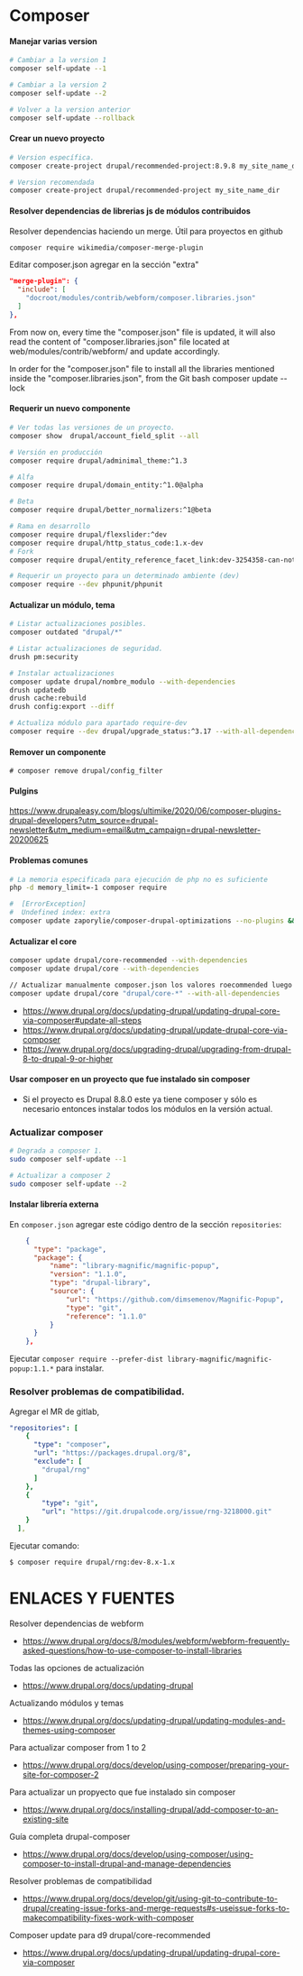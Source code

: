Composer
========
#### Manejar varias version
```bash
# Cambiar a la version 1
composer self-update --1

# Cambiar a la version 2
composer self-update --2

# Volver a la version anterior
composer self-update --rollback
```

#### Crear un nuevo proyecto
```bash
# Version específica.
composer create-project drupal/recommended-project:8.9.8 my_site_name_dir

# Version recomendada
composer create-project drupal/recommended-project my_site_name_dir
```

#### Resolver dependencias de librerias js de módulos contribuidos

Resolver dependencias haciendo un merge. Útil para proyectos en github
```bash
composer require wikimedia/composer-merge-plugin
```

Editar composer.json agregar  en la sección "extra"
```json
"merge-plugin": {
  "include": [
    "docroot/modules/contrib/webform/composer.libraries.json"
  ]
},
```

From now on, every time the "composer.json" file is updated, it will also read the content of "composer.libraries.json" file located at web/modules/contrib/webform/ and update accordingly.

In order for the "composer.json" file to install all the libraries mentioned inside the "composer.libraries.json", from the Git bash composer update --lock


#### Requerir un nuevo componente

```bash
# Ver todas las versiones de un proyecto.
composer show  drupal/account_field_split --all

# Versión en producción
composer require drupal/adminimal_theme:^1.3

# Alfa
composer require drupal/domain_entity:^1.0@alpha

# Beta
composer require drupal/better_normalizers:^1@beta

# Rama en desarrollo
composer require drupal/flexslider:^dev
composer require drupal/http_status_code:1.x-dev
# Fork
composer require drupal/entity_reference_facet_link:dev-3254358-can-not-update

# Requerir un proyecto para un determinado ambiente (dev)
composer require --dev phpunit/phpunit
```

#### Actualizar un módulo, tema

```bash
# Listar actualizaciones posibles.
composer outdated "drupal/*"

# Listar actualizaciones de seguridad.
drush pm:security

# Instalar actualizaciones
composer update drupal/nombre_modulo --with-dependencies
drush updatedb
drush cache:rebuild
drush config:export --diff

# Actualiza módulo para apartado require-dev
composer require --dev drupal/upgrade_status:^3.17 --with-all-dependencies
```

#### Remover un componente

```
# composer remove drupal/config_filter
```

#### Pulgins
https://www.drupaleasy.com/blogs/ultimike/2020/06/composer-plugins-drupal-developers?utm_source=drupal-newsletter&utm_medium=email&utm_campaign=drupal-newsletter-20200625


#### Problemas comunes
```bash
# La memoria especificada para ejecución de php no es suficiente
php -d memory_limit=-1 composer require 
```

```bash
#  [ErrorException]
#  Undefined index: extra 
composer update zaporylie/composer-drupal-optimizations --no-plugins && composer update --lock
```

#### Actualizar el core
```bash
composer update drupal/core-recommended --with-dependencies
composer update drupal/core --with-dependencies

// Actualizar manualmente composer.json los valores roecommended luego
composer update drupal/core "drupal/core-*" --with-all-dependencies

```

- https://www.drupal.org/docs/updating-drupal/updating-drupal-core-via-composer#update-all-steps
- https://www.drupal.org/docs/updating-drupal/update-drupal-core-via-composer
- https://www.drupal.org/docs/upgrading-drupal/upgrading-from-drupal-8-to-drupal-9-or-higher

#### Usar composer en un proyecto que fue instalado sin composer
- Si el proyecto es Drupal 8.8.0 este ya tiene composer y sólo es necesario entonces instalar todos los módulos en la versión actual.

### Actualizar composer
```bash
# Degrada a composer 1.
sudo composer self-update --1

# Actualizar a composer 2
sudo composer self-update --2
```

#### Instalar librería externa
En `composer.json` agregar este código dentro de la sección `repositories`:
```json
    {
      "type": "package",
      "package": {
          "name": "library-magnific/magnific-popup",
          "version": "1.1.0",
          "type": "drupal-library",
          "source": {
              "url": "https://github.com/dimsemenov/Magnific-Popup",
              "type": "git",
              "reference": "1.1.0"
          }
      }
    },
```
Ejecutar `composer require --prefer-dist library-magnific/magnific-popup:1.1.*` para instalar.

### Resolver problemas de compatibilidad.
Agregar el MR de gitlab,
```yml
"repositories": [
    {
      "type": "composer",
      "url": "https://packages.drupal.org/8",
      "exclude": [
        "drupal/rng"
      ]
    },
    {
        "type": "git",
        "url": "https://git.drupalcode.org/issue/rng-3218000.git"
    }
  ],
```
Ejecutar comando:
```bash
$ composer require drupal/rng:dev-8.x-1.x
```

ENLACES Y FUENTES
=================
Resolver dependencias de webform
- https://www.drupal.org/docs/8/modules/webform/webform-frequently-asked-questions/how-to-use-composer-to-install-libraries

Todas las opciones de actualización
- https://www.drupal.org/docs/updating-drupal

Actualizando módulos y temas
- https://www.drupal.org/docs/updating-drupal/updating-modules-and-themes-using-composer

Para actualizar composer from 1 to 2
- https://www.drupal.org/docs/develop/using-composer/preparing-your-site-for-composer-2

Para actualizar un propyecto que fue instalado sin composer
- https://www.drupal.org/docs/installing-drupal/add-composer-to-an-existing-site

Guía completa drupal-composer
- https://www.drupal.org/docs/develop/using-composer/using-composer-to-install-drupal-and-manage-dependencies

Resolver problemas de compatibilidad
- https://www.drupal.org/docs/develop/git/using-git-to-contribute-to-drupal/creating-issue-forks-and-merge-requests#s-useissue-forks-to-makecompatibility-fixes-work-with-composer

Composer update para d9 drupal/core-recommended
- https://www.drupal.org/docs/updating-drupal/updating-drupal-core-via-composer